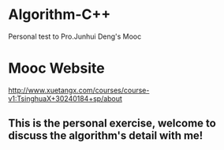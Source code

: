 # Algorithm-C++
Personal test to Pro.Junhui Deng's Mooc 

# Mooc Website 
http://www.xuetangx.com/courses/course-v1:TsinghuaX+30240184+sp/about

## This is the personal exercise, welcome to discuss the algorithm's detail with me!
